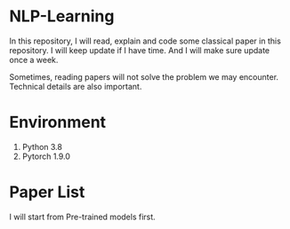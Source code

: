 # NLP-Learning
In this repository, I will read, explain and code some classical paper in this repository. I will keep update if I have time. And I will make sure update once a week.

Sometimes, reading papers will not solve the problem we may encounter. Technical details are also important. 

# Environment
1. Python 3.8
2. Pytorch 1.9.0

# Paper List
I will start from Pre-trained models first.
